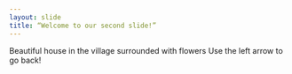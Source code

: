 ```yaml
---
layout: slide
title: “Welcome to our second slide!”
---
```

Beautiful house in the village surrounded with flowers
Use the left arrow to go back!
